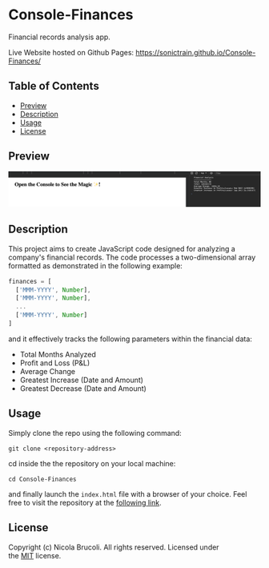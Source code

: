 # Console-Finances
Financial records analysis app.

Live Website hosted on Github Pages: https://sonictrain.github.io/Console-Finances/

## Table of Contents 
- [Preview](#preview)
- [Description](#description)
- [Usage](#usage)
- [License](#license)

## Preview
![desktop preview screenshot](./images/app-preview.png)

## Description
This project aims to create JavaScript code designed for analyzing a company's financial records. The code processes a two-dimensional array formatted as demonstrated in the following example:
```JavaScript
finances = [
  ['MMM-YYYY', Number],
  ['MMM-YYYY', Number],
  ...
  ['MMM-YYYY', Number]
]
```
and it effectively tracks the following parameters within the financial data:
- Total Months Analyzed
- Profit and Loss (P&L)
- Average Change
- Greatest Increase (Date and Amount)
- Greatest Decrease (Date and Amount)

## Usage
Simply clone the repo using the following command:
```
git clone <repository-address>
```

cd inside the the repository on your local machine:
```
cd Console-Finances
```

and finally launch the `index.html` file with a browser of your choice.
Feel free to visit the repository at the [following link](https://github.com/sonictrain/Console-Finances).

## License
Copyright (c) Nicola Brucoli. All rights reserved.
Licensed under the [MIT](./LICENSE) license.